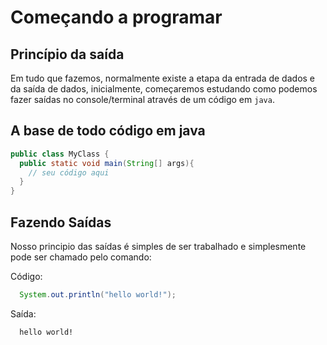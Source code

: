 # Começando a programar

## Princípio da saída

Em tudo que fazemos, normalmente existe a etapa da entrada de dados e da saída de dados, inicialmente, começaremos estudando como podemos fazer saídas no console/terminal através de um código em `java`.

## A base de todo código em java

```java
public class MyClass {
  public static void main(String[] args){
    // seu código aqui
  }
}
```

## Fazendo Saídas

Nosso principio das saídas é simples de ser trabalhado e simplesmente pode ser chamado pelo comando:

Código:
```java
  System.out.println("hello world!");
```

Saída:
```
  hello world!
```


